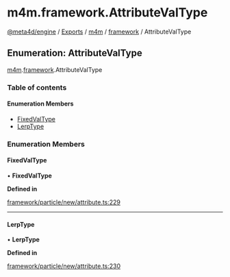 # m4m.framework.AttributeValType

[@meta4d/engine](../) / [Exports](../modules/) / [m4m](../modules/m4m.md) / [framework](../modules/m4m.framework.md) / AttributeValType

## Enumeration: AttributeValType

[m4m](../modules/m4m.md).[framework](../modules/m4m.framework.md).AttributeValType

### Table of contents

#### Enumeration Members

* [FixedValType](m4m.framework.AttributeValType.md#fixedvaltype)
* [LerpType](m4m.framework.AttributeValType.md#lerptype)

### Enumeration Members

#### FixedValType

• **FixedValType**

**Defined in**

[framework/particle/new/attribute.ts:229](https://github.com/meta4d-me/meta4d-engine/blob/cf6bfe6/src/framework/particle/new/attribute.ts#L229)

***

#### LerpType

• **LerpType**

**Defined in**

[framework/particle/new/attribute.ts:230](https://github.com/meta4d-me/meta4d-engine/blob/cf6bfe6/src/framework/particle/new/attribute.ts#L230)
